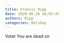 ```yaml
---
title: Francis Ripp
date: 2020-06-26 16:03:47
authors: Ripp
categories: Holiday
---
```


 Votet You are dead on